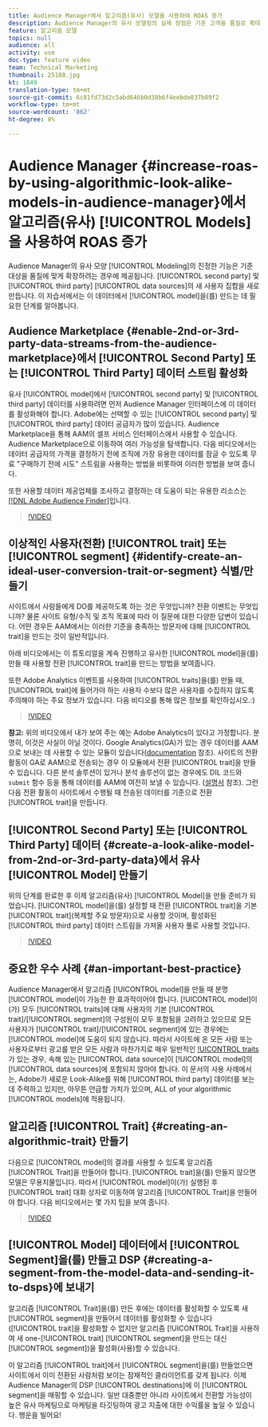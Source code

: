 ```yaml
---
title: Audience Manager에서 알고리즘(유사) 모델을 사용하여 ROAS 증가
description: Audience Manager의 유사 모델링의 실제 장점은 기준 고객을 품질로 확대하려는 경우, 2차 및 3차 데이터 소스의 새로운 사용자 집합을 브랜드에 맞게 확장할 수 있다는 것입니다. 이 자습서에서는 이 데이터에서 모델을 만드는 단계를 알아봅니다.
feature: 알고리즘 모델
topics: null
audience: all
activity: use
doc-type: feature video
team: Technical Marketing
thumbnail: 25188.jpg
kt: 1849
translation-type: tm+mt
source-git-commit: 6c81fd73d2c5abd646b0d38b6f4eebde837b09f2
workflow-type: tm+mt
source-wordcount: '862'
ht-degree: 0%

---
```



# Audience Manager {#increase-roas-by-using-algorithmic-look-alike-models-in-audience-manager}에서 알고리즘(유사) [!UICONTROL Models]을 사용하여 ROAS 증가

Audience Manager의 유사 모양 [!UICONTROL Modeling]의 진정한 기능은 기준 대상을 품질에 맞게 확장하려는 경우에 제공됩니다. [!UICONTROL second party] 및 [!UICONTROL third party] [!UICONTROL data sources]의 새 사용자 집합을 새로 만듭니다. 이 자습서에서는 이 데이터에서 [!UICONTROL model]을(를) 만드는 데 필요한 단계를 알아봅니다.

## Audience Marketplace {#enable-2nd-or-3rd-party-data-streams-from-the-audience-marketplace}에서 [!UICONTROL Second Party] 또는 [!UICONTROL Third Party] 데이터 스트림 활성화

유사 [!UICONTROL model]에서 [!UICONTROL second party] 및 [!UICONTROL third party] 데이터를 사용하려면 먼저 Audience Manager 인터페이스에 이 데이터를 활성화해야 합니다. Adobe에는 선택할 수 있는 [!UICONTROL second party] 및 [!UICONTROL third party] 데이터 공급자가 많이 있습니다. Audience Marketplace을 통해 AAM의 셀프 서비스 인터페이스에서 사용할 수 있습니다. Audience Marketplace으로 이동하여 여러 가능성을 탐색합니다. 다음 비디오에서는 데이터 공급자의 가격을 결정하기 전에 조직에 가장 유용한 데이터를 잠글 수 있도록 무료 &quot;구매하기 전에 시도&quot; 스트림을 사용하는 방법을 비롯하여 이러한 방법을 보여 줍니다.

또한 사용할 데이터 제공업체를 조사하고 결정하는 데 도움이 되는 유용한 리소스는 [[!DNL Adobe Audience Finder]](https://www.adobe-audience-finder.com/)입니다.

>[!VIDEO](https://video.tv.adobe.com/v/25188/?quality=12)

## 이상적인 사용자(전환) [!UICONTROL trait] 또는 [!UICONTROL segment] {#identify-create-an-ideal-user-conversion-trait-or-segment} 식별/만들기

사이트에서 사람들에게 DO를 제공하도록 하는 것은 무엇입니까? 전환 이벤트는 무엇입니까? 물론 사이트 유형/수직 및 조직 목표에 따라 이 질문에 대한 다양한 답변이 있습니다. 어떤 경우든 AAM에서는 이러한 기준을 충족하는 방문자에 대해 [!UICONTROL trait]을 만드는 것이 일반적입니다.

아래 비디오에서는 이 튜토리얼을 계속 진행하고 유사한 [!UICONTROL model]을(를) 만들 때 사용할 전환 [!UICONTROL trait]을 만드는 방법을 보여줍니다.

또한 Adobe Analytics 이벤트를 사용하여 [!UICONTROL traits]을(를) 만들 때, [!UICONTROL trait]에 들어가야 하는 사용자 수보다 많은 사용자를 수집하지 않도록 주의해야 하는 주요 정보가 있습니다. 다음 비디오를 통해 많은 정보를 확인하십시오.:)

>[!VIDEO](https://video.tv.adobe.com/v/23431/?quality=12)

**참고:** 위의 비디오에서 내가 보여 주는 예는 Adobe Analytics이 있다고 가정합니다. 분명히, 이것은 사실이 아닐 것이다. Google Analytics(GA)가 있는 경우 데이터를 AAM으로 보내는 데 사용할 수 있는 모듈이 있습니다([documentation](https://marketing.adobe.com/resources/help/en_US/aam/dil-google-universal-analytics.html) 참조). 사이트의 전환 활동이 GA로 AAM으로 전송되는 경우 이 모듈에서 전환 [!UICONTROL trait]을 만들 수 있습니다. 다른 분석 솔루션이 있거나 분석 솔루션이 없는 경우에도 DIL 코드와 `submit` 함수 등을 통해 데이터를 AAM에 여전히 보낼 수 있습니다. ([설명서](https://marketing.adobe.com/resources/help/en_US/aam/c_dil.html) 참조). 그런 다음 전환 활동이 사이트에서 수행될 때 전송된 데이터를 기준으로 전환 [!UICONTROL trait]을 만듭니다.

## [!UICONTROL Second Party] 또는 [!UICONTROL Third Party] 데이터 {#create-a-look-alike-model-from-2nd-or-3rd-party-data}에서 유사 [!UICONTROL Model] 만들기

위의 단계를 완료한 후 이제 알고리즘(유사) [!UICONTROL Model]을 만들 준비가 되었습니다. [!UICONTROL model]을(를) 설정할 때 전환 [!UICONTROL trait]을 기본 [!UICONTROL trait](복제할 주요 방문자)으로 사용할 것이며, 활성화된 [!UICONTROL third party] 데이터 스트림을 가져올 사용자 풀로 사용할 것입니다.

>[!VIDEO](https://video.tv.adobe.com/v/25190/?quality-12)

## 중요한 우수 사례 {#an-important-best-practice}

Audience Manager에서 알고리즘 [!UICONTROL model]을 만들 때 분명 [!UICONTROL model]이 가능한 한 효과적이어야 합니다. [!UICONTROL model]이(가) 모두 [!UICONTROL traits]에 대해 사용자의 기본 [!UICONTROL trait]/[!UICONTROL segment]의 구성원이 모두 포함됨을 고려하고 있으므로 모든 사용자가 [!UICONTROL trait]/[!UICONTROL segment]에 있는 경우에는 [!UICONTROL model]에 도움이 되지 않습니다. 따라서 사이트에 온 모든 사람 또는 사용자로부터 광고를 받은 모든 사람과 마찬가지로 매우 일반적인 [!UICONTROL traits](이)가 있는 경우, 속해 있는 [!UICONTROL data source]이 [!UICONTROL model]의 [!UICONTROL data sources]에 포함되지 않아야 합니다. 이 문서의 사용 사례에서는, Adobe가 새로운 Look-Alike를 위해 [!UICONTROL third party] 데이터를 보는 데 주력하고 있지만, 아무튼 언급할 가치가 있으며, ALL of your algorithmic [!UICONTROL models]에 적용됩니다.

## 알고리즘 [!UICONTROL Trait] {#creating-an-algorithmic-trait} 만들기

다음으로 [!UICONTROL model]의 결과를 사용할 수 있도록 알고리즘 [!UICONTROL Trait]을 만들어야 합니다. [!UICONTROL trait]을(를) 만들지 않으면 모델은 무용지물입니다. 따라서 [!UICONTROL model]이(가) 실행된 후 [!UICONTROL trait] 대화 상자로 이동하여 알고리즘 [!UICONTROL Trait]을 만들어야 합니다. 다음 비디오에서는 몇 가지 팁을 보여 줍니다.

>[!VIDEO](https://video.tv.adobe.com/v/25191/?quality=12)

## [!UICONTROL Model] 데이터에서 [!UICONTROL Segment]을(를) 만들고 DSP {#creating-a-segment-from-the-model-data-and-sending-it-to-dsps}에 보내기

알고리즘 [!UICONTROL Trait]을(를) 만든 후에는 데이터를 활성화할 수 있도록 새 [!UICONTROL segment]을 만들어서 데이터를 활성화할 수 있습니다([!UICONTROL trait]을 활성화할 수 없지만 알고리즘 [!UICONTROL Trait]을 사용하여 새 one-[!UICONTROL trait] [!UICONTROL segment]을 만드는 대신 [!UICONTROL segment])을 활성화(사용)할 수 있습니다.

이 알고리즘 [!UICONTROL trait]에서 [!UICONTROL segment]을(를) 만들었으면 사이트에서 이미 전환된 사람처럼 보이는 잠재적인 클라이언트를 갖게 됩니다. 이제 Audience Manager의 DSP [!UICONTROL destinations]에 이 [!UICONTROL segment]을 매핑할 수 있습니다. 일반 대중뿐만 아니라 사이트에서 전환할 가능성이 높은 유사 마케팅으로 마케팅을 타깃팅하여 광고 지출에 대한 수익률을 높일 수 있습니다. 행운을 빌어요!
